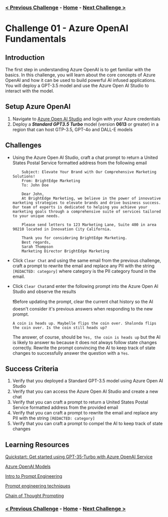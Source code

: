 ### [< Previous Challenge](./Challenge-00.md) - **[Home](./README.md)** - [Next Challenge >](./Challenge-02.md)

# Challenge 01 - Azure OpenAI Fundamentals

## Introduction

The first step in understanding Azure OpenAI is to get familiar with the basics. In this challenge, you will learn about the core concepts of Azure OpenAI and how it can be used to build powerful AI infused applications. You will deploy a GPT-3.5 model and use the Azure Open AI Studio to interact with the model.

## Setup Azure OpenAI

1. Navigate to  [Azure Open AI Studio](https://oai.azure.com) and login with your Azure credentials
2. Deploy a ***Standard GPT3.5 Turbo*** model (version **0613** or greater) in a region that can host GTP-3.5, GPT-4o and DALL-E models

## Challenges

* Using the Azure Open AI Studio, craft a chat prompt to return a United States Postal Service formatted address from the following email

    ```plaintext
        Subject: Elevate Your Brand with Our Comprehensive Marketing Solutions! 
        From: BrightEdge Marketing
        To: John Doe

        Dear John,
        At BrightEdge Marketing, we believe in the power of innovative marketing strategies to elevate brands and drive business success. Our team of experts is dedicated to helping you achieve your marketing goals through a comprehensive suite of services tailored to your unique needs.

        Please send letters to 123 Marketing Lane, Suite 400 in area 90210 located in Innovation City California.

        Thank you for considering BrightEdge Marketing.
        Best regards,
        Sarah Thompson 
        Marketing Director BrightEdge Marketing

    ```

* Click `Clear Chat` and using the same email from the previous challenge, craft a prompt to rewrite the email and replace any PII with the string `[REDACTED: category]` where category is the PII category found in the email.

* Click `Clear Chat`and enter the following prompt into the Azure Open AI Studio and observe the results

    :exclamation:Before updating the prompt, clear the current chat history so the AI doesn't consider it's previous answers when responding to the new prompt.

    ```text
    A coin is heads up. Maybelle flips the coin over. Shalonda flips the coin over. Is the coin still heads up? 
    ```

    The answer, of course, should be ```Yes, the coin is heads up``` but the AI is likely to answer ```No``` because it does not always follow state changes correctly.  Rewrite the prompt convincing the AI to keep track of state changes to successfully answer the question with a ```Yes```.

## Success Criteria

1. Verify that you deployed a Standard GPT-3.5 model using Azure Open AI Studio
1. Verify that you can access the Azure Open AI Studio and create a new chat
1. Verify that you can craft a prompt to return a United States Postal Service formatted address from the provided email
1. Verify that you can craft a prompt to rewrite the email and replace any PII with the string `[REDACTED: category]`
1. Verify that you can craft a prompt to compel the AI to keep track of state changes

## Learning Resources

[Quickstart: Get started using GPT-35-Turbo with Azure OpenAI Service](https://learn.microsoft.com/en-us/azure/ai-services/openai/chatgpt-quickstart?tabs=command-line%2Cpython-new&pivots=programming-language-studio)

[Azure OpenAI Models](https://learn.microsoft.com/en-us/azure/ai-services/openai/concepts/models)

[Intro to Prompt Engineering](https://learn.microsoft.com/en-us/azure/ai-services/openai/concepts/prompt-engineering)

[Prompt engineering techniques](https://learn.microsoft.com/en-us/azure/ai-services/openai/concepts/advanced-prompt-engineering?pivots=programming-language-chat-completions#prime-the-output)

[Chain of Thought Prompting](https://learn.microsoft.com/en-us/azure/ai-services/openai/concepts/advanced-prompt-engineering?pivots=programming-language-chat-completions#chain-of-thought-prompting)

### [< Previous Challenge](./Challenge-00.md) - **[Home](./README.md)** - [Next Challenge >](./Challenge-02.md)
